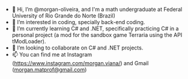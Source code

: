 - 👋 Hi, I’m @morgan-oliveira, and I'm a math undergraduate at Federal University of Rio Grande do Norte (Brazil)
- 👀 I’m interested in coding, specially back-end coding.
- 🌱 I’m currently learning C# and .NET, specifically practicing C# in a personal project (a mod for the sandbox game Terraria using the API tModLoader).
- 💞️ I’m looking to collaborate on C# and .NET projects.
- 📫 You can find me at Instagram (https://www.instagram.com/morgan.viana/) and Gmail (morgan.matprof@gmail.com)

<!---
morgan-oliveira/morgan-oliveira is a ✨ special ✨ repository because its `README.md` (this file) appears on your GitHub profile.
You can click the Preview link to take a look at your changes.
--->
